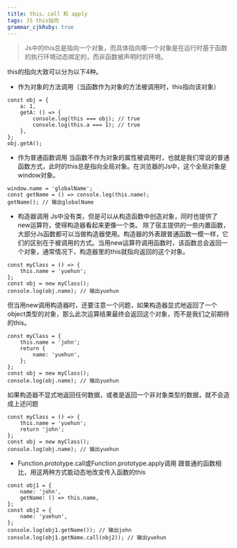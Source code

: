 ```yaml
---
title: this、call 和 apply
tags: JS this指向
grammar_cjkRuby: true
---
```



> Js中的this总是指向一个对象，而具体指向哪一个对象是在运行时基于函数的执行环境动态绑定的，而非函数被声明时的环境。

this的指向大致可以分为以下4种。
* 作为对象的方法调用（当函数作为对象的方法被调用时，this指向该对象）
```
const obj = {
    a: 1,
    getA: () => {
        console.log(this === obj); // true
        console.log(this.a === 1); // true
    },
};
obj.getA();
```
* 作为普通函数调用
当函数不作为对象的属性被调用时，也就是我们常说的普通函数方式，此时的this总是指向全局对象。在浏览器的Js中，这个全局对象是window对象。
```
window.name = 'globalName';
const getName = () => console.log(this.name);
getName(); // 输出globalName
```
* 构造器调用
Js中没有类，但是可以从构造函数中创造对象，同时也提供了new运算符，使得构造器看起来更像一个类。
除了宿主提供的一些内置函数，大部分Js函数都可以当做构造器使用。构造器的外表跟普通函数一模一样，它们的区别在于被调用的方式。当用new运算符调用函数时，该函数总会返回一个对象，通常情况下，构造器里的this就指向返回的这个对象。
```
const myClass = () => {
    this.name = 'yuehun';
};
const obj = new myClass();
console.log(obj.name); // 输出yuehun
```
但当用new调用构造器时，还要注意一个问题，如果构造器显式地返回了一个object类型的对象，那么此次运算结果最终会返回这个对象，而不是我们之前期待的this。
```
const myClass = {
    this.name = 'john';
    return {
        name: 'yuehun',
    };
};
const obj = new myClass();
console.log(obj.name); // 输出yuehun
```
如果构造器不显式地返回任何数据，或者是返回一个非对象类型的数据，就不会造成上述问题
```
const myClass = () => {
    this.name = 'yuehun';
    return 'john';
};
const obj = new myClass();
console.log(obj.name); // 输出yuehun
```
* Function.prototype.call或Function.prototype.apply调用
跟普通的函数相比，用这两种方式能动态地改变传入函数的this
```
const obj1 = {
    name: 'john',
    getName: () => this.name,
};
const obj2 = {
    name: 'yuehun',
};
console.log(obj1.getName()); // 输出john
console.log(obj1.getName.call(obj2)); // 输出yuehun
```